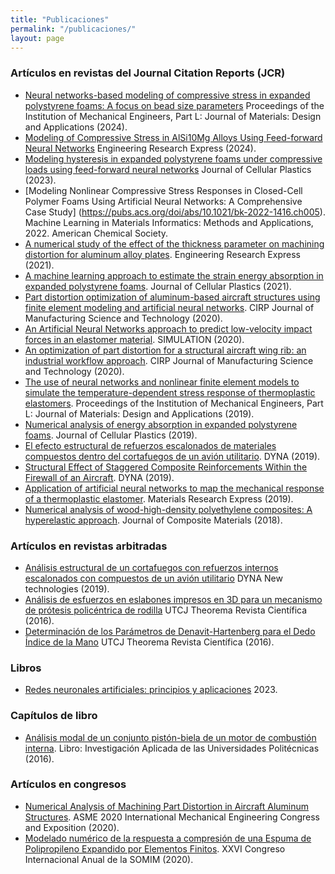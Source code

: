 ```yaml
---
title: "Publicaciones"
permalink: "/publicaciones/"
layout: page
---
```


### Artículos en revistas del Journal Citation Reports (JCR)

- [Neural networks-based modeling of compressive stress in expanded polystyrene foams: A focus on bead size parameters](https://doi.org/10.1177/14644207231224172) Proceedings of the Institution of Mechanical Engineers, Part L: Journal of Materials: Design and Applications (2024).
- [Modeling of Compressive Stress in AlSi10Mg Alloys Using Feed-forward Neural Networks](https://iopscience.iop.org/article/10.1088/2631-8695/ad2ab7/meta)  Engineering Research Express (2024).
- [Modeling hysteresis in expanded polystyrene foams under compressive loads using feed-forward neural networks](https://doi.org/10.1177/0021955X231174362) Journal of Cellular Plastics (2023). 
- [Modeling Nonlinear Compressive Stress Responses in Closed-Cell Polymer Foams Using Artificial Neural Networks: A Comprehensive Case Study] (https://pubs.acs.org/doi/abs/10.1021/bk-2022-1416.ch005). Machine Learning in Materials Informatics: Methods and Applications, 2022. American Chemical Society.
- [A numerical study of the effect of the thickness parameter on machining distortion for aluminum alloy plates](https://iopscience.iop.org/article/10.1088/2631-8695/ac1848/meta). Engineering Research Express (2021).
- [A machine learning approach to estimate the strain energy absorption in expanded polystyrene foams](https://journals.sagepub.com/doi/abs/10.1177/0021955X211021014). Journal of Cellular Plastics (2021).
- [Part distortion optimization of aluminum-based aircraft structures using finite element modeling and artificial neural networks](https://www.sciencedirect.com/science/article/abs/pii/S1755581720300985). CIRP Journal of Manufacturing Science and Technology (2020). 
- [An Artificial Neural Networks approach to predict low-velocity impact forces in an elastomer material](https://journals.sagepub.com/doi/abs/10.1177/0037549720908052). 
SIMULATION (2020).
- [An optimization of part distortion for a structural aircraft wing rib: an industrial workflow approach](https://www.sciencedirect.com/science/article/abs/pii/S1755581720300080). CIRP Journal of Manufacturing Science and Technology (2020).
- [The use of neural networks and nonlinear finite element models to simulate the temperature-dependent stress response of thermoplastic elastomers](https://journals.sagepub.com/doi/abs/10.1177/1464420719890890). 
Proceedings of the Institution of Mechanical Engineers, Part L: Journal of Materials: Design and Applications (2019).
- [Numerical analysis of energy absorption in expanded polystyrene foams](https://journals.sagepub.com/doi/abs/10.1177/0021955X19880506). 
Journal of Cellular Plastics (2019).
- [El efecto estructural de refuerzos escalonados de materiales compuestos dentro del cortafuegos de un avión utilitario](https://recyt.fecyt.es/index.php/DY/article/view/74034). DYNA (2019).
- [Structural Effect of Staggered Composite Reinforcements Within the Firewall of an Aircraft](https://www.revistadyna.com/search/structural-effect-of-staggered-composite-reinforcements-within-the-firewall-of-an-aircraft). DYNA (2019).
- [Application of artificial neural networks to map the mechanical response of a thermoplastic elastomer](https://iopscience.iop.org/article/10.1088/2053-1591/ab13ec/meta). Materials Research Express (2019).
- [Numerical analysis of wood-high-density polyethylene composites: A hyperelastic approach](https://journals.sagepub.com/doi/full/10.1177/0021998318780436). Journal of Composite Materials (2018).

### Artículos en revistas arbitradas

- [Análisis estructural de un cortafuegos con refuerzos internos escalonados con compuestos de un avión utilitario](https://www.revistadyna.com/busqueda-NT/analisis-estructural-de-un-cortafuegos-con-refuerzos-internos-escalonados-con-compuestos-de-un-avion) DYNA New technologies (2019).
- [Análisis de esfuerzos en eslabones impresos en 3D para un mecanismo de prótesis policéntrica de rodilla](https://utcjtheorema.wixsite.com/inicio/enero-junio-2016) UTCJ Theorema Revista Científica (2016).
- [Determinación de los Parámetros de Denavit-Hartenberg para el Dedo Índice de la Mano](https://utcjtheorema.wixsite.com/inicio/enero-junio-2016) UTCJ Theorema Revista Científica (2016).

### Libros 

- [Redes neuronales artificiales: principios y aplicaciones](https://www.amazon.com.mx/Redes-neuronales-artificiales-Principios-aplicaciones/dp/6072946674/) 2023.

### Capítulos de libro

- [Análisis modal de un conjunto pistón-biela de un motor de combustión interna](https://www.researchgate.net/profile/Carlos-Luna-Ortega/publication/318950224_Investigacion_Aplicada_de_las_Universidades_Politecnicas_en_el_marco_del_XV_aniversario_del_Subsistema/links/59c47e85a6fdccc7190db444/Investigacion-Aplicada-de-las-Universidades-Politecnicas-en-el-marco-del-XV-aniversario-del-Subsistema.pdf). Libro: Investigación Aplicada de las Universidades Politécnicas (2016).


### Artículos en congresos

- [Numerical Analysis of Machining Part Distortion in Aircraft Aluminum Structures](https://asmedigitalcollection.asme.org/IMECE/proceedings-abstract/IMECE2020/V006T06A011/1099113). ASME 2020 International Mechanical Engineering Congress and Exposition (2020).
- [Modelado numérico de la respuesta a compresión de una Espuma de Polipropileno Expandido por Elementos Finitos](http://somim.org.mx/memorias/memorias2020/articulos/A2_28.pdf). XXVI Congreso Internacional Anual de la SOMIM (2020).

